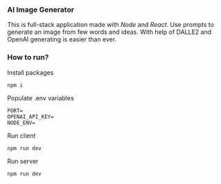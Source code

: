 ### AI Image Generator

This is full-stack application made with *Node* and *React*. Use prompts to generate an image from few words and ideas. With help of DALLE2 and OpenAI generating is easier than ever.


### How to run?


Install packages

```
npm i
```

Populate .env variables

```
PORT=
OPENAI_API_KEY=
NODE_ENV=
```

Run client

```
npm run dev
```

Run server

```
npm run dev
```
